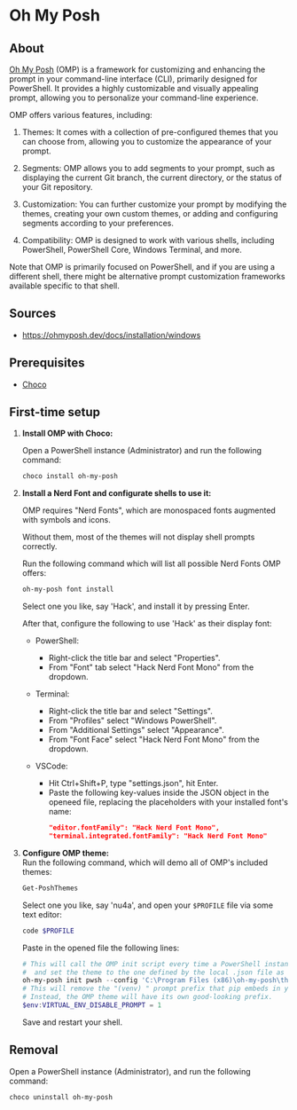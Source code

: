 # Oh My Posh

## About
[Oh My Posh](https://ohmyposh.dev/) (OMP) is a framework for customizing and enhancing the prompt in your command-line interface (CLI), primarily designed for PowerShell. It provides a highly customizable and visually appealing prompt, allowing you to personalize your command-line experience.

OMP offers various features, including:

1. Themes: It comes with a collection of pre-configured themes that you can choose from, allowing you to customize the appearance of your prompt.

1. Segments: OMP allows you to add segments to your prompt, such as displaying the current Git branch, the current directory, or the status of your Git repository.

1. Customization: You can further customize your prompt by modifying the themes, creating your own custom themes, or adding and configuring segments according to your preferences.

1. Compatibility: OMP is designed to work with various shells, including PowerShell, PowerShell Core, Windows Terminal, and more.

Note that OMP is primarily focused on PowerShell, and if you are using a different shell, there might be alternative prompt customization frameworks available specific to that shell.

## Sources
* https://ohmyposh.dev/docs/installation/windows

## Prerequisites
* [Choco](https://github.com/yuval-ro/guides/blob/master/choco/choco.md)

## First-time setup

1. **Install OMP with Choco:**

    Open a PowerShell instance (Administrator) and run the following command:
    ```powershell
    choco install oh-my-posh
    ```

1. **Install a Nerd Font and configurate shells to use it:**

    OMP requires "Nerd Fonts", which are monospaced fonts augmented with symbols and icons.
    
    Without them, most of the themes will not display shell prompts correctly.
    
    Run the following command which will list all possible Nerd Fonts OMP offers:
    ```powershell
    oh-my-posh font install
    ```
    
    Select one you like, say 'Hack', and install it by pressing Enter.

    After that, configure the following to use 'Hack' as their display font:

    * PowerShell:
        * Right-click the title bar and select "Properties".
        * From "Font" tab select "Hack Nerd Font Mono" from the dropdown.
    
    * Terminal:
        * Right-click the title bar and select "Settings".
        * From "Profiles" select "Windows PowerShell".
        * From "Additional Settings" select "Appearance".
        * From "Font Face" select "Hack Nerd Font Mono" from the dropdown.

    * VSCode:
        * Hit Ctrl+Shift+P, type "settings.json", hit Enter.
        * Paste the following key-values inside the JSON object in the openeed file, replacing the placeholders with your installed font's name:
            ```json
            "editor.fontFamily": "Hack Nerd Font Mono",
            "terminal.integrated.fontFamily": "Hack Nerd Font Mono"
            ```

1. **Configure OMP theme:**  
    Run the following command, which will demo all of OMP's included themes:
    ```PowerShell
    Get-PoshThemes
    ```
    
    Select one you like, say 'nu4a', and open your `$PROFILE` file via some text editor:
    ```powershell
    code $PROFILE
    ```

    Paste in the opened file the following lines:
    ```PowerShell
    # This will call the OMP init script every time a PowerShell instance is started,
    #  and set the theme to the one defined by the local .json file as follows:
    oh-my-posh init pwsh --config 'C:\Program Files (x86)\oh-my-posh\themes\nu4a.omp.json' | Invoke-Expression
    # This will remove the "(venv) " prompt prefix that pip embeds in your shell whenver you are within an activated venv.
    # Instead, the OMP theme will have its own good-looking prefix.
    $env:VIRTUAL_ENV_DISABLE_PROMPT = 1
    ```

    Save and restart your shell.

## Removal
Open a PowerShell instance (Administrator), and run the following command:
```powershell
choco uninstall oh-my-posh
```
